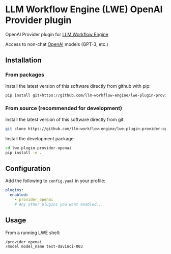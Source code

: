 # LLM Workflow Engine (LWE) OpenAI Provider plugin

OpenAI Provider plugin for [LLM Workflow Engine](https://github.com/llm-workflow-engine/llm-workflow-engine)

Access to non-chat [OpenAI](https://platform.openai.com/docs/models) models (GPT-3, etc.)

## Installation

### From packages

Install the latest version of this software directly from github with pip:

```bash
pip install git+https://github.com/llm-workflow-engine/lwe-plugin-provider-openai
```

### From source (recommended for development)

Install the latest version of this software directly from git:

```bash
git clone https://github.com/llm-workflow-engine/lwe-plugin-provider-openai.git
```

Install the development package:

```bash
cd lwe-plugin-provider-openai
pip install -e .
```

## Configuration

Add the following to `config.yaml` in your profile:

```yaml
plugins:
  enabled:
    - provider_openai
    # Any other plugins you want enabled...
```

## Usage

From a running LWE shell:

```
/provider openai
/model model_name text-davinci-003
```
